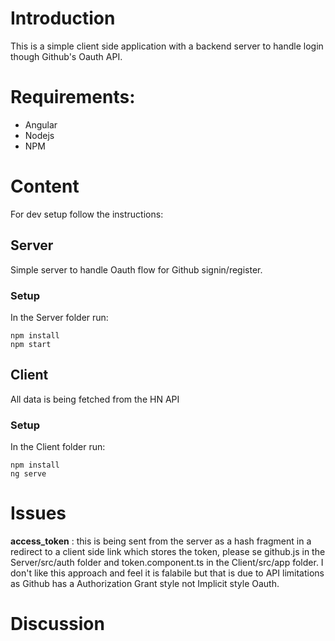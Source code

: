 # Introduction
This is a simple client side application with a backend server to handle login though Github's Oauth API.
# Requirements:
* Angular
* Nodejs
* NPM

# Content
For dev setup follow the instructions:
## Server
Simple server to handle Oauth flow for Github signin/register.

### Setup
In the Server folder run:

```
npm install
npm start

```

## Client
All data is being fetched from the HN API

### Setup
In the Client folder run:

```
npm install
ng serve

```

# Issues
__access_token__ : this is being sent from the server as a hash fragment in a redirect to a client side link which stores the token, please se github.js in the Server/src/auth folder and token.component.ts in the Client/src/app folder.
I don't like this approach and feel it is falabile but that is due to API limitations as Github has a Authorization Grant style not Implicit style Oauth.

# Discussion

